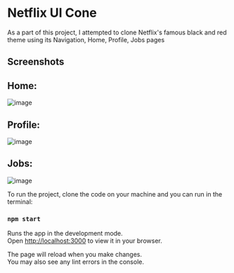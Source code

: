 # Netflix UI Cone

As a part of this project, I attempted to clone Netflix's famous black and red theme using its Navigation, Home, Profile, Jobs pages

## Screenshots

## Home: 

![image](https://user-images.githubusercontent.com/50867638/186780389-f420bb06-8a79-4978-b8cb-f6d5208e2da8.png)


## Profile: 

![image](https://user-images.githubusercontent.com/50867638/186780158-b200acac-9c32-46ea-9253-1271495c06ee.png)

## Jobs: 

![image](https://user-images.githubusercontent.com/50867638/186780317-910ce104-df9b-4286-9408-83e65bc7658c.png)


To run the project, clone the code on your machine and you can run in the terminal:

### `npm start`

Runs the app in the development mode.\
Open [http://localhost:3000](http://localhost:3000) to view it in your browser.

The page will reload when you make changes.\
You may also see any lint errors in the console.
